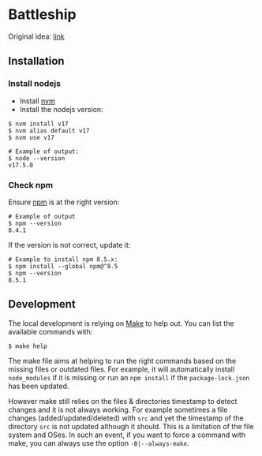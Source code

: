 # Battleship

Original idea: [link][afup-battleship]

## Installation

### Install nodejs

- Install [nvm][nvm]
- Install the nodejs version:

```
$ nvm install v17
$ nvm alias default v17
$ nvm use v17

# Example of output:
$ node --version
v17.5.0
```

### Check npm

Ensure [npm][npm] is at the right version:

```
# Example of output
$ npm --version
8.4.1
```

If the version is not correct, update it:

```
# Example to install npm 8.5.x:
$ npm install --global npm@^8.5
$ npm --version
8.5.1
```

## Development

The local development is relying on [Make][make] to help out. You can list
the available commands with:

```
$ make help
```

The make file aims at helping to run the right commands based on the missing
files or outdated files. For example, it will automatically install `node_modules`
if it is missing or run an `npm install` if the `package-lock.json` has been
updated.

However make still relies on the files & directories timestamp to detect changes
and it is not always working. For example sometimes a file changes (added/updated/deleted)
with `src` and yet the timestamp of the directory `src` is not updated although
it should. This is a limitation of the file system and OSes. In such an event,
if you want to force a command with make, you can always use the option `-B|--always-make`.


[afup-battleship]: https://github.com/AFUP-rennes/challenge-2022-01
[make]: https://www.gnu.org/software/make/
[npm]: https://www.npmjs.com/
[nvm]: https://github.com/nvm-sh/nvm
